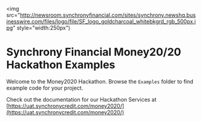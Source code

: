 <img src="http://newsroom.synchronyfinancial.com/sites/synchrony.newshq.businesswire.com/files/logo/file/SF_logo_goldcharcoal_whitebkgrd_rgb_500px.jpg" style="width:250px")

# Synchrony Financial Money20/20 Hackathon Examples

Welcome to the Money2020 Hackathon.  Browse the `Examples` folder to find example
code for your project.   

Check out the documentation for our Hackathon Services at [https://uat.synchronycredit.com/money2020/](https://uat.synchronycredit.com/money2020/)
